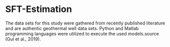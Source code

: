 # SFT-Estimation
The data sets for this study were gathered from recently published literature and are authentic geothermal well data sets. Python and Matlab programming languages were utilized to execute the used models.source (Gul et al., 2019).
